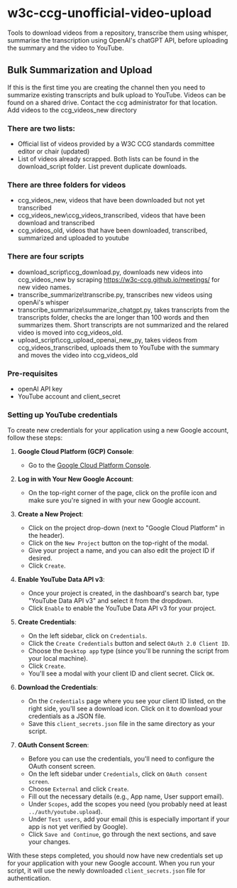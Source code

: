 # w3c-ccg-unofficial-video-upload
Tools to download videos from a repository, transcribe them using whisper, summarise the transcription using OpenAI's chatGPT API, before uploading the summary and the video to YouTube.

## Bulk Summarization and Upload
If this is the first time you are creating the channel then you need to summarize existing transcripts and bulk upload to YouTube.
Videos can be found on a shared drive. Contact the ccg administrator for that location.
Add videos to the ccg_videos_new directory

### There are two lists:
- Official list of videos provided by a W3C CCG standards committee editor or chair (updated)
- List of videos already scrapped.
Both lists can be found in the download_script folder.
List prevent duplicate downloads.

### There are three folders for videos
- ccg_videos_new, videos that have been downloaded but not yet transcribed
- ccg_videos_new\ccg_videos_transcribed, videos that have been download and transcribed
- ccg_videos_old, videos that have been downloaded, transcribed, summarized and uploaded to youtube

### There are four scripts
- download_script\ccg_download.py, downloads new videos into ccg_videos_new by scraping https://w3c-ccg.github.io/meetings/ for new video names.
- transcribe_summarize\transcribe.py, transcribes new videos using openAi's whisper
- transcribe_summarize\summarize_chatgpt.py, takes transcripts from the transcripts folder, checks the are longer than 100 words and then summarizes them. Short transcripts are not summarized and the relared video is moved into ccg_videos_old.
- upload_script\ccg_upload_openai_new_py, takes videos from ccg_videos_transcribed, uploads them to YouTube with the summary and moves the video into ccg_videos_old

### Pre-requisites
- openAI API key
- YouTube account and client_secret

### Setting up YouTube credentials
To create new credentials for your application using a new Google account, follow these steps:

1. **Google Cloud Platform (GCP) Console**:
   - Go to the [Google Cloud Platform Console](https://console.cloud.google.com/).

2. **Log in with Your New Google Account**:
   - On the top-right corner of the page, click on the profile icon and make sure you're signed in with your new Google account.

3. **Create a New Project**:
   - Click on the project drop-down (next to "Google Cloud Platform" in the header).
   - Click on the `New Project` button on the top-right of the modal.
   - Give your project a name, and you can also edit the project ID if desired.
   - Click `Create`.

4. **Enable YouTube Data API v3**:
   - Once your project is created, in the dashboard's search bar, type "YouTube Data API v3" and select it from the dropdown.
   - Click `Enable` to enable the YouTube Data API v3 for your project.

5. **Create Credentials**:
   - On the left sidebar, click on `Credentials`.
   - Click the `Create Credentials` button and select `OAuth 2.0 Client ID`.
   - Choose the `Desktop app` type (since you'll be running the script from your local machine).
   - Click `Create`.
   - You'll see a modal with your client ID and client secret. Click `OK`.

6. **Download the Credentials**:
   - On the `Credentials` page where you see your client ID listed, on the right side, you'll see a download icon. Click on it to download your credentials as a JSON file.
   - Save this `client_secrets.json` file in the same directory as your script.

7. **OAuth Consent Screen**:
   - Before you can use the credentials, you'll need to configure the OAuth consent screen.
   - On the left sidebar under `Credentials`, click on `OAuth consent screen`.
   - Choose `External` and click `Create`.
   - Fill out the necessary details (e.g., App name, User support email).
   - Under `Scopes`, add the scopes you need (you probably need at least `../auth/youtube.upload`).
   - Under `Test users`, add your email (this is especially important if your app is not yet verified by Google).
   - Click `Save and Continue`, go through the next sections, and save your changes.

With these steps completed, you should now have new credentials set up for your application with your new Google account. When you run your script, it will use the newly downloaded `client_secrets.json` file for authentication.
